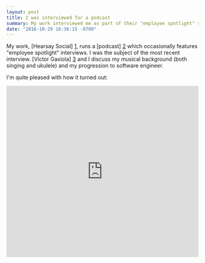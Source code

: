 ```yaml
---
layout: post
title: I was interviewed for a podcast
summary: My work interviewed me as part of their "employee spotlight" series.
date: "2016-10-29 16:36:15 -0700"
---
```


My work, [Hearsay Social] [1], runs a [podcast] [2] which occasionally features
"employee spotlight" interviews. I was the subject of the most recent
interview. [Victor Gaxiola] [3] and I discuss my musical background (both
singing and ukulele) and my progression to software engineer.

I'm quite pleased with how it turned out:

<iframe width="100%" height="450" scrolling="no" frameborder="no" src="https://w.soundcloud.com/player/?url=https%3A//api.soundcloud.com/tracks/290073930&amp;auto_play=false&amp;hide_related=false&amp;show_comments=true&amp;show_user=true&amp;show_reposts=false&amp;visual=true"></iframe>

[1]: https://hearsaysocial.com/
[2]: https://hearsaysocial.com/category/podcast/
[3]: https://twitter.com/victorgaxiola

